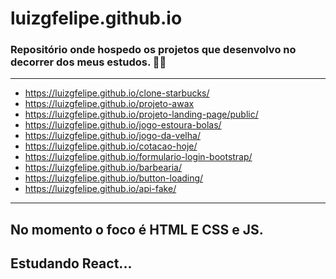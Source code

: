 # luizgfelipe.github.io
### Repositório onde hospedo os projetos que desenvolvo no decorrer dos meus estudos. 👨‍💻
---

- https://luizgfelipe.github.io/clone-starbucks/
- https://luizgfelipe.github.io/projeto-awax
- https://luizgfelipe.github.io/projeto-landing-page/public/
- https://luizgfelipe.github.io/jogo-estoura-bolas/
- https://luizgfelipe.github.io/jogo-da-velha/
- https://luizgfelipe.github.io/cotacao-hoje/
- https://luizgfelipe.github.io/formulario-login-bootstrap/
- https://luizgfelipe.github.io/barbearia/
- https://luizgfelipe.github.io/button-loading/
- https://luizgfelipe.github.io/api-fake/

---
No momento o foco é HTML E CSS e JS.
---
Estudando React...
---
